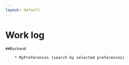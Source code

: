 ```yaml
---
layout: default
---
```


# Work log

	##Backend 

		* MyPreferences (search by selected preferences)
		